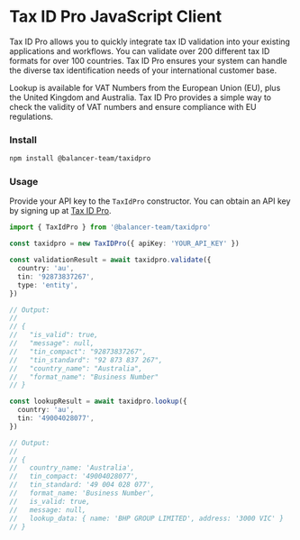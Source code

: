 # Tax ID Pro JavaScript Client

Tax ID Pro allows you to quickly integrate tax ID validation into your existing applications and workflows. You can validate over 200 different tax ID formats for over 100 countries. Tax ID Pro ensures your system can handle the diverse tax identification needs of your international customer base.

Lookup is available for VAT Numbers from the European Union (EU), plus the United Kingdom and Australia. Tax ID Pro provides a simple way to check the validity of VAT numbers and ensure compliance with EU regulations.

### Install

```bash
npm install @balancer-team/taxidpro
```

### Usage

Provide your API key to the `TaxIdPro` constructor. You can obtain an API key by signing up at [Tax ID Pro](https://taxid.pro/).

```ts
import { TaxIdPro } from '@balancer-team/taxidpro'

const taxidpro = new TaxIDPro({ apiKey: 'YOUR_API_KEY' })

const validationResult = await taxidpro.validate({
  country: 'au',
  tin: '92873837267',
  type: 'entity',
})

// Output:
//
// {
//   "is_valid": true,
//   "message": null,
//   "tin_compact": "92873837267",
//   "tin_standard": "92 873 837 267",
//   "country_name": "Australia",
//   "format_name": "Business Number"
// }

const lookupResult = await taxidpro.lookup({
  country: 'au',
  tin: '49004028077',
})

// Output:
//
// {
//   country_name: 'Australia',
//   tin_compact: '49004028077',
//   tin_standard: '49 004 028 077',
//   format_name: 'Business Number',
//   is_valid: true,
//   message: null,
//   lookup_data: { name: 'BHP GROUP LIMITED', address: '3000 VIC' }
// }
```

